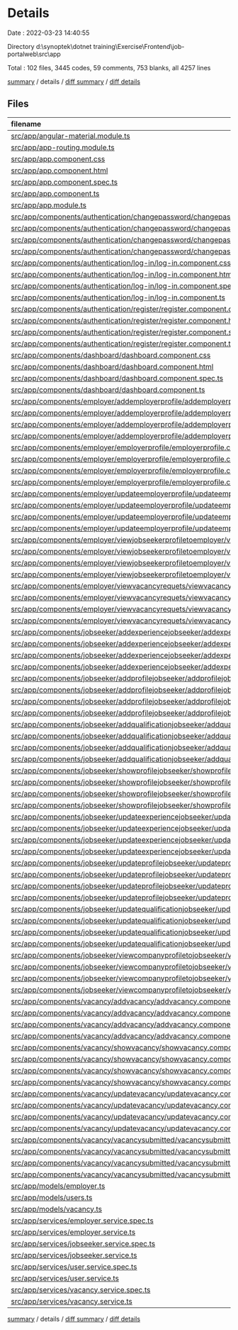 # Details

Date : 2022-03-23 14:40:55

Directory d:\synoptek\dotnet training\Exercise\Frontend\job-portalweb\src\app

Total : 102 files,  3445 codes, 59 comments, 753 blanks, all 4257 lines

[summary](results.md) / details / [diff summary](diff.md) / [diff details](diff-details.md)

## Files
| filename | language | code | comment | blank | total |
| :--- | :--- | ---: | ---: | ---: | ---: |
| [src/app/angular-material.module.ts](/src/app/angular-material.module.ts) | TypeScript | 78 | 0 | 1 | 79 |
| [src/app/app-routing.module.ts](/src/app/app-routing.module.ts) | TypeScript | 46 | 0 | 7 | 53 |
| [src/app/app.component.css](/src/app/app.component.css) | CSS | 0 | 0 | 1 | 1 |
| [src/app/app.component.html](/src/app/app.component.html) | HTML | 1 | 1 | 2 | 4 |
| [src/app/app.component.spec.ts](/src/app/app.component.spec.ts) | TypeScript | 31 | 0 | 5 | 36 |
| [src/app/app.component.ts](/src/app/app.component.ts) | TypeScript | 9 | 0 | 2 | 11 |
| [src/app/app.module.ts](/src/app/app.module.ts) | TypeScript | 83 | 5 | 7 | 95 |
| [src/app/components/authentication/changepassword/changepassword.component.css](/src/app/components/authentication/changepassword/changepassword.component.css) | CSS | 0 | 0 | 1 | 1 |
| [src/app/components/authentication/changepassword/changepassword.component.html](/src/app/components/authentication/changepassword/changepassword.component.html) | HTML | 33 | 2 | 0 | 35 |
| [src/app/components/authentication/changepassword/changepassword.component.spec.ts](/src/app/components/authentication/changepassword/changepassword.component.spec.ts) | TypeScript | 20 | 0 | 6 | 26 |
| [src/app/components/authentication/changepassword/changepassword.component.ts](/src/app/components/authentication/changepassword/changepassword.component.ts) | TypeScript | 56 | 0 | 18 | 74 |
| [src/app/components/authentication/log-in/log-in.component.css](/src/app/components/authentication/log-in/log-in.component.css) | CSS | 0 | 0 | 1 | 1 |
| [src/app/components/authentication/log-in/log-in.component.html](/src/app/components/authentication/log-in/log-in.component.html) | HTML | 26 | 0 | 1 | 27 |
| [src/app/components/authentication/log-in/log-in.component.spec.ts](/src/app/components/authentication/log-in/log-in.component.spec.ts) | TypeScript | 20 | 0 | 6 | 26 |
| [src/app/components/authentication/log-in/log-in.component.ts](/src/app/components/authentication/log-in/log-in.component.ts) | TypeScript | 42 | 0 | 9 | 51 |
| [src/app/components/authentication/register/register.component.css](/src/app/components/authentication/register/register.component.css) | CSS | 0 | 0 | 1 | 1 |
| [src/app/components/authentication/register/register.component.html](/src/app/components/authentication/register/register.component.html) | HTML | 41 | 0 | 5 | 46 |
| [src/app/components/authentication/register/register.component.spec.ts](/src/app/components/authentication/register/register.component.spec.ts) | TypeScript | 20 | 0 | 6 | 26 |
| [src/app/components/authentication/register/register.component.ts](/src/app/components/authentication/register/register.component.ts) | TypeScript | 46 | 9 | 1 | 56 |
| [src/app/components/dashboard/dashboard.component.css](/src/app/components/dashboard/dashboard.component.css) | CSS | 3 | 0 | 0 | 3 |
| [src/app/components/dashboard/dashboard.component.html](/src/app/components/dashboard/dashboard.component.html) | HTML | 31 | 3 | 2 | 36 |
| [src/app/components/dashboard/dashboard.component.spec.ts](/src/app/components/dashboard/dashboard.component.spec.ts) | TypeScript | 20 | 0 | 6 | 26 |
| [src/app/components/dashboard/dashboard.component.ts](/src/app/components/dashboard/dashboard.component.ts) | TypeScript | 51 | 0 | 21 | 72 |
| [src/app/components/employer/addemployerprofile/addemployerprofile.component.css](/src/app/components/employer/addemployerprofile/addemployerprofile.component.css) | CSS | 0 | 0 | 1 | 1 |
| [src/app/components/employer/addemployerprofile/addemployerprofile.component.html](/src/app/components/employer/addemployerprofile/addemployerprofile.component.html) | HTML | 82 | 0 | 11 | 93 |
| [src/app/components/employer/addemployerprofile/addemployerprofile.component.spec.ts](/src/app/components/employer/addemployerprofile/addemployerprofile.component.spec.ts) | TypeScript | 20 | 0 | 6 | 26 |
| [src/app/components/employer/addemployerprofile/addemployerprofile.component.ts](/src/app/components/employer/addemployerprofile/addemployerprofile.component.ts) | TypeScript | 50 | 2 | 15 | 67 |
| [src/app/components/employer/employerprofile/employerprofile.component.css](/src/app/components/employer/employerprofile/employerprofile.component.css) | CSS | 0 | 0 | 1 | 1 |
| [src/app/components/employer/employerprofile/employerprofile.component.html](/src/app/components/employer/employerprofile/employerprofile.component.html) | HTML | 42 | 2 | 8 | 52 |
| [src/app/components/employer/employerprofile/employerprofile.component.spec.ts](/src/app/components/employer/employerprofile/employerprofile.component.spec.ts) | TypeScript | 20 | 0 | 6 | 26 |
| [src/app/components/employer/employerprofile/employerprofile.component.ts](/src/app/components/employer/employerprofile/employerprofile.component.ts) | TypeScript | 34 | 0 | 18 | 52 |
| [src/app/components/employer/updateemployerprofile/updateemployerprofile.component.css](/src/app/components/employer/updateemployerprofile/updateemployerprofile.component.css) | CSS | 0 | 0 | 1 | 1 |
| [src/app/components/employer/updateemployerprofile/updateemployerprofile.component.html](/src/app/components/employer/updateemployerprofile/updateemployerprofile.component.html) | HTML | 79 | 0 | 14 | 93 |
| [src/app/components/employer/updateemployerprofile/updateemployerprofile.component.spec.ts](/src/app/components/employer/updateemployerprofile/updateemployerprofile.component.spec.ts) | TypeScript | 20 | 0 | 6 | 26 |
| [src/app/components/employer/updateemployerprofile/updateemployerprofile.component.ts](/src/app/components/employer/updateemployerprofile/updateemployerprofile.component.ts) | TypeScript | 51 | 0 | 20 | 71 |
| [src/app/components/employer/viewjobseekerprofiletoemployer/viewjobseekerprofiletoemployer.component.css](/src/app/components/employer/viewjobseekerprofiletoemployer/viewjobseekerprofiletoemployer.component.css) | CSS | 0 | 0 | 1 | 1 |
| [src/app/components/employer/viewjobseekerprofiletoemployer/viewjobseekerprofiletoemployer.component.html](/src/app/components/employer/viewjobseekerprofiletoemployer/viewjobseekerprofiletoemployer.component.html) | HTML | 86 | 7 | 17 | 110 |
| [src/app/components/employer/viewjobseekerprofiletoemployer/viewjobseekerprofiletoemployer.component.spec.ts](/src/app/components/employer/viewjobseekerprofiletoemployer/viewjobseekerprofiletoemployer.component.spec.ts) | TypeScript | 20 | 0 | 6 | 26 |
| [src/app/components/employer/viewjobseekerprofiletoemployer/viewjobseekerprofiletoemployer.component.ts](/src/app/components/employer/viewjobseekerprofiletoemployer/viewjobseekerprofiletoemployer.component.ts) | TypeScript | 50 | 0 | 13 | 63 |
| [src/app/components/employer/viewvacancyrequets/viewvacancyrequets.component.css](/src/app/components/employer/viewvacancyrequets/viewvacancyrequets.component.css) | CSS | 0 | 0 | 1 | 1 |
| [src/app/components/employer/viewvacancyrequets/viewvacancyrequets.component.html](/src/app/components/employer/viewvacancyrequets/viewvacancyrequets.component.html) | HTML | 45 | 4 | 9 | 58 |
| [src/app/components/employer/viewvacancyrequets/viewvacancyrequets.component.spec.ts](/src/app/components/employer/viewvacancyrequets/viewvacancyrequets.component.spec.ts) | TypeScript | 20 | 0 | 6 | 26 |
| [src/app/components/employer/viewvacancyrequets/viewvacancyrequets.component.ts](/src/app/components/employer/viewvacancyrequets/viewvacancyrequets.component.ts) | TypeScript | 35 | 0 | 12 | 47 |
| [src/app/components/jobseeker/addexperiencejobseeker/addexperiencejobseeker.component.css](/src/app/components/jobseeker/addexperiencejobseeker/addexperiencejobseeker.component.css) | CSS | 3 | 0 | 0 | 3 |
| [src/app/components/jobseeker/addexperiencejobseeker/addexperiencejobseeker.component.html](/src/app/components/jobseeker/addexperiencejobseeker/addexperiencejobseeker.component.html) | HTML | 74 | 1 | 18 | 93 |
| [src/app/components/jobseeker/addexperiencejobseeker/addexperiencejobseeker.component.spec.ts](/src/app/components/jobseeker/addexperiencejobseeker/addexperiencejobseeker.component.spec.ts) | TypeScript | 20 | 0 | 6 | 26 |
| [src/app/components/jobseeker/addexperiencejobseeker/addexperiencejobseeker.component.ts](/src/app/components/jobseeker/addexperiencejobseeker/addexperiencejobseeker.component.ts) | TypeScript | 56 | 0 | 12 | 68 |
| [src/app/components/jobseeker/addprofilejobseeker/addprofilejobseeker.component.css](/src/app/components/jobseeker/addprofilejobseeker/addprofilejobseeker.component.css) | CSS | 0 | 0 | 1 | 1 |
| [src/app/components/jobseeker/addprofilejobseeker/addprofilejobseeker.component.html](/src/app/components/jobseeker/addprofilejobseeker/addprofilejobseeker.component.html) | HTML | 82 | 0 | 14 | 96 |
| [src/app/components/jobseeker/addprofilejobseeker/addprofilejobseeker.component.spec.ts](/src/app/components/jobseeker/addprofilejobseeker/addprofilejobseeker.component.spec.ts) | TypeScript | 20 | 0 | 6 | 26 |
| [src/app/components/jobseeker/addprofilejobseeker/addprofilejobseeker.component.ts](/src/app/components/jobseeker/addprofilejobseeker/addprofilejobseeker.component.ts) | TypeScript | 50 | 0 | 8 | 58 |
| [src/app/components/jobseeker/addqualificationjobseeker/addqualificationjobseeker.component.css](/src/app/components/jobseeker/addqualificationjobseeker/addqualificationjobseeker.component.css) | CSS | 3 | 0 | 0 | 3 |
| [src/app/components/jobseeker/addqualificationjobseeker/addqualificationjobseeker.component.html](/src/app/components/jobseeker/addqualificationjobseeker/addqualificationjobseeker.component.html) | HTML | 58 | 1 | 20 | 79 |
| [src/app/components/jobseeker/addqualificationjobseeker/addqualificationjobseeker.component.spec.ts](/src/app/components/jobseeker/addqualificationjobseeker/addqualificationjobseeker.component.spec.ts) | TypeScript | 20 | 0 | 6 | 26 |
| [src/app/components/jobseeker/addqualificationjobseeker/addqualificationjobseeker.component.ts](/src/app/components/jobseeker/addqualificationjobseeker/addqualificationjobseeker.component.ts) | TypeScript | 52 | 0 | 12 | 64 |
| [src/app/components/jobseeker/showprofilejobseeker/showprofilejobseeker.component.css](/src/app/components/jobseeker/showprofilejobseeker/showprofilejobseeker.component.css) | CSS | 7 | 0 | 0 | 7 |
| [src/app/components/jobseeker/showprofilejobseeker/showprofilejobseeker.component.html](/src/app/components/jobseeker/showprofilejobseeker/showprofilejobseeker.component.html) | HTML | 106 | 7 | 12 | 125 |
| [src/app/components/jobseeker/showprofilejobseeker/showprofilejobseeker.component.spec.ts](/src/app/components/jobseeker/showprofilejobseeker/showprofilejobseeker.component.spec.ts) | TypeScript | 20 | 0 | 6 | 26 |
| [src/app/components/jobseeker/showprofilejobseeker/showprofilejobseeker.component.ts](/src/app/components/jobseeker/showprofilejobseeker/showprofilejobseeker.component.ts) | TypeScript | 71 | 0 | 13 | 84 |
| [src/app/components/jobseeker/updateexperiencejobseeker/updateexperiencejobseeker.component.css](/src/app/components/jobseeker/updateexperiencejobseeker/updateexperiencejobseeker.component.css) | CSS | 0 | 0 | 1 | 1 |
| [src/app/components/jobseeker/updateexperiencejobseeker/updateexperiencejobseeker.component.html](/src/app/components/jobseeker/updateexperiencejobseeker/updateexperiencejobseeker.component.html) | HTML | 65 | 0 | 15 | 80 |
| [src/app/components/jobseeker/updateexperiencejobseeker/updateexperiencejobseeker.component.spec.ts](/src/app/components/jobseeker/updateexperiencejobseeker/updateexperiencejobseeker.component.spec.ts) | TypeScript | 20 | 0 | 6 | 26 |
| [src/app/components/jobseeker/updateexperiencejobseeker/updateexperiencejobseeker.component.ts](/src/app/components/jobseeker/updateexperiencejobseeker/updateexperiencejobseeker.component.ts) | TypeScript | 57 | 0 | 8 | 65 |
| [src/app/components/jobseeker/updateprofilejobseeker/updateprofilejobseeker.component.css](/src/app/components/jobseeker/updateprofilejobseeker/updateprofilejobseeker.component.css) | CSS | 0 | 0 | 1 | 1 |
| [src/app/components/jobseeker/updateprofilejobseeker/updateprofilejobseeker.component.html](/src/app/components/jobseeker/updateprofilejobseeker/updateprofilejobseeker.component.html) | HTML | 82 | 0 | 15 | 97 |
| [src/app/components/jobseeker/updateprofilejobseeker/updateprofilejobseeker.component.spec.ts](/src/app/components/jobseeker/updateprofilejobseeker/updateprofilejobseeker.component.spec.ts) | TypeScript | 20 | 0 | 6 | 26 |
| [src/app/components/jobseeker/updateprofilejobseeker/updateprofilejobseeker.component.ts](/src/app/components/jobseeker/updateprofilejobseeker/updateprofilejobseeker.component.ts) | TypeScript | 58 | 0 | 6 | 64 |
| [src/app/components/jobseeker/updatequalificationjobseeker/updatequalificationjobseeker.component.css](/src/app/components/jobseeker/updatequalificationjobseeker/updatequalificationjobseeker.component.css) | CSS | 0 | 0 | 1 | 1 |
| [src/app/components/jobseeker/updatequalificationjobseeker/updatequalificationjobseeker.component.html](/src/app/components/jobseeker/updatequalificationjobseeker/updatequalificationjobseeker.component.html) | HTML | 49 | 0 | 14 | 63 |
| [src/app/components/jobseeker/updatequalificationjobseeker/updatequalificationjobseeker.component.spec.ts](/src/app/components/jobseeker/updatequalificationjobseeker/updatequalificationjobseeker.component.spec.ts) | TypeScript | 20 | 0 | 6 | 26 |
| [src/app/components/jobseeker/updatequalificationjobseeker/updatequalificationjobseeker.component.ts](/src/app/components/jobseeker/updatequalificationjobseeker/updatequalificationjobseeker.component.ts) | TypeScript | 53 | 0 | 10 | 63 |
| [src/app/components/jobseeker/viewcompanyprofiletojobseeker/viewcompanyprofiletojobseeker.component.css](/src/app/components/jobseeker/viewcompanyprofiletojobseeker/viewcompanyprofiletojobseeker.component.css) | CSS | 0 | 0 | 1 | 1 |
| [src/app/components/jobseeker/viewcompanyprofiletojobseeker/viewcompanyprofiletojobseeker.component.html](/src/app/components/jobseeker/viewcompanyprofiletojobseeker/viewcompanyprofiletojobseeker.component.html) | HTML | 36 | 2 | 5 | 43 |
| [src/app/components/jobseeker/viewcompanyprofiletojobseeker/viewcompanyprofiletojobseeker.component.spec.ts](/src/app/components/jobseeker/viewcompanyprofiletojobseeker/viewcompanyprofiletojobseeker.component.spec.ts) | TypeScript | 20 | 0 | 6 | 26 |
| [src/app/components/jobseeker/viewcompanyprofiletojobseeker/viewcompanyprofiletojobseeker.component.ts](/src/app/components/jobseeker/viewcompanyprofiletojobseeker/viewcompanyprofiletojobseeker.component.ts) | TypeScript | 33 | 0 | 9 | 42 |
| [src/app/components/vacancy/addvacancy/addvacancy.component.css](/src/app/components/vacancy/addvacancy/addvacancy.component.css) | CSS | 0 | 0 | 1 | 1 |
| [src/app/components/vacancy/addvacancy/addvacancy.component.html](/src/app/components/vacancy/addvacancy/addvacancy.component.html) | HTML | 93 | 1 | 13 | 107 |
| [src/app/components/vacancy/addvacancy/addvacancy.component.spec.ts](/src/app/components/vacancy/addvacancy/addvacancy.component.spec.ts) | TypeScript | 20 | 0 | 6 | 26 |
| [src/app/components/vacancy/addvacancy/addvacancy.component.ts](/src/app/components/vacancy/addvacancy/addvacancy.component.ts) | TypeScript | 74 | 3 | 23 | 100 |
| [src/app/components/vacancy/showvacancy/showvacancy.component.css](/src/app/components/vacancy/showvacancy/showvacancy.component.css) | CSS | 0 | 0 | 1 | 1 |
| [src/app/components/vacancy/showvacancy/showvacancy.component.html](/src/app/components/vacancy/showvacancy/showvacancy.component.html) | HTML | 42 | 3 | 3 | 48 |
| [src/app/components/vacancy/showvacancy/showvacancy.component.spec.ts](/src/app/components/vacancy/showvacancy/showvacancy.component.spec.ts) | TypeScript | 20 | 0 | 6 | 26 |
| [src/app/components/vacancy/showvacancy/showvacancy.component.ts](/src/app/components/vacancy/showvacancy/showvacancy.component.ts) | TypeScript | 58 | 0 | 8 | 66 |
| [src/app/components/vacancy/updatevacancy/updatevacancy.component.css](/src/app/components/vacancy/updatevacancy/updatevacancy.component.css) | CSS | 0 | 0 | 1 | 1 |
| [src/app/components/vacancy/updatevacancy/updatevacancy.component.html](/src/app/components/vacancy/updatevacancy/updatevacancy.component.html) | HTML | 84 | 0 | 14 | 98 |
| [src/app/components/vacancy/updatevacancy/updatevacancy.component.spec.ts](/src/app/components/vacancy/updatevacancy/updatevacancy.component.spec.ts) | TypeScript | 20 | 0 | 6 | 26 |
| [src/app/components/vacancy/updatevacancy/updatevacancy.component.ts](/src/app/components/vacancy/updatevacancy/updatevacancy.component.ts) | TypeScript | 78 | 3 | 15 | 96 |
| [src/app/components/vacancy/vacancysubmitted/vacancysubmitted.component.css](/src/app/components/vacancy/vacancysubmitted/vacancysubmitted.component.css) | CSS | 0 | 0 | 1 | 1 |
| [src/app/components/vacancy/vacancysubmitted/vacancysubmitted.component.html](/src/app/components/vacancy/vacancysubmitted/vacancysubmitted.component.html) | HTML | 40 | 3 | 3 | 46 |
| [src/app/components/vacancy/vacancysubmitted/vacancysubmitted.component.spec.ts](/src/app/components/vacancy/vacancysubmitted/vacancysubmitted.component.spec.ts) | TypeScript | 20 | 0 | 6 | 26 |
| [src/app/components/vacancy/vacancysubmitted/vacancysubmitted.component.ts](/src/app/components/vacancy/vacancysubmitted/vacancysubmitted.component.ts) | TypeScript | 54 | 0 | 14 | 68 |
| [src/app/models/employer.ts](/src/app/models/employer.ts) | TypeScript | 10 | 0 | 1 | 11 |
| [src/app/models/users.ts](/src/app/models/users.ts) | TypeScript | 9 | 0 | 0 | 9 |
| [src/app/models/vacancy.ts](/src/app/models/vacancy.ts) | TypeScript | 12 | 0 | 1 | 13 |
| [src/app/services/employer.service.spec.ts](/src/app/services/employer.service.spec.ts) | TypeScript | 12 | 0 | 5 | 17 |
| [src/app/services/employer.service.ts](/src/app/services/employer.service.ts) | TypeScript | 53 | 0 | 13 | 66 |
| [src/app/services/jobseeker.service.spec.ts](/src/app/services/jobseeker.service.spec.ts) | TypeScript | 12 | 0 | 5 | 17 |
| [src/app/services/jobseeker.service.ts](/src/app/services/jobseeker.service.ts) | TypeScript | 121 | 0 | 28 | 149 |
| [src/app/services/user.service.spec.ts](/src/app/services/user.service.spec.ts) | TypeScript | 12 | 0 | 5 | 17 |
| [src/app/services/user.service.ts](/src/app/services/user.service.ts) | TypeScript | 46 | 0 | 16 | 62 |
| [src/app/services/vacancy.service.spec.ts](/src/app/services/vacancy.service.spec.ts) | TypeScript | 12 | 0 | 5 | 17 |
| [src/app/services/vacancy.service.ts](/src/app/services/vacancy.service.ts) | TypeScript | 77 | 0 | 28 | 105 |

[summary](results.md) / details / [diff summary](diff.md) / [diff details](diff-details.md)